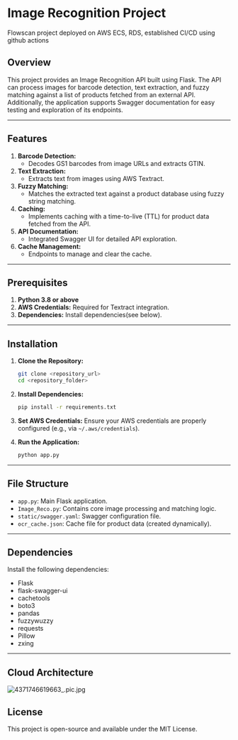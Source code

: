 # Image Recognition Project

Flowscan project deployed on AWS ECS, RDS, established CI/CD using github actions

## Overview

This project provides an Image Recognition API built using Flask. The API can process images for barcode detection, text extraction, and fuzzy matching against a list of products fetched from an external API. Additionally, the application supports Swagger documentation for easy testing and exploration of its endpoints.

---

## Features

1. **Barcode Detection:**
   - Decodes GS1 barcodes from image URLs and extracts GTIN.
2. **Text Extraction:**
   - Extracts text from images using AWS Textract.
3. **Fuzzy Matching:**
   - Matches the extracted text against a product database using fuzzy string matching.
4. **Caching:**
   - Implements caching with a time-to-live (TTL) for product data fetched from the API.
5. **API Documentation:**
   - Integrated Swagger UI for detailed API exploration.
6. **Cache Management:**
   - Endpoints to manage and clear the cache.

---

## Prerequisites

1. **Python 3.8 or above**
2. **AWS Credentials:** Required for Textract integration.
3. **Dependencies:** Install dependencies(see below).

---

## Installation

1. **Clone the Repository:**

   ```bash
   git clone <repository_url>
   cd <repository_folder>
   ```

2. **Install Dependencies:**

   ```bash
   pip install -r requirements.txt
   ```

3. **Set AWS Credentials:**
   Ensure your AWS credentials are properly configured (e.g., via `~/.aws/credentials`).

4. **Run the Application:**
   ```bash
   python app.py
   ```

---

## File Structure

- `app.py`: Main Flask application.
- `Image_Reco.py`: Contains core image processing and matching logic.
- `static/swagger.yaml`: Swagger configuration file.
- `ocr_cache.json`: Cache file for product data (created dynamically).

---

## Dependencies

Install the following dependencies:

- Flask
- flask-swagger-ui
- cachetools
- boto3
- pandas
- fuzzywuzzy
- requests
- Pillow
- zxing

---

## Cloud Architecture

![4371746619663_.pic.jpg](https://s2.loli.net/2025/05/07/MExYu1Wy8pn9lOw.png)

## License

This project is open-source and available under the MIT License.

